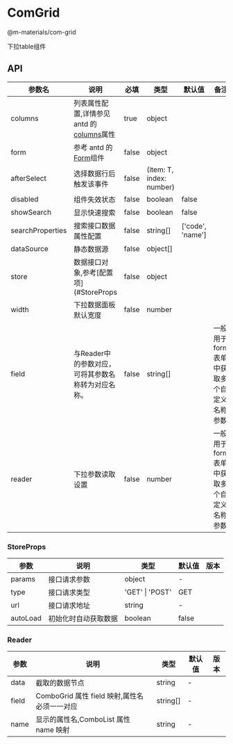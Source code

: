 # ComGrid

@m-materials/com-grid

下拉table组件

## API

| 参数名     | 说明                                                                                 | 必填 | 类型   | 默认值 | 备注 |
| --------- | ------------------------------------------------------------------------------------| ---- | ----- | ------ | ---- |
| columns   |列表属性配置,详情参见 antd 的[columns](https://ant.design/components/table-cn/#Column)属性| true | object|        |      |
| form      |参考 antd 的[Form](<https://ant.design/components/form-cn/#Form.create(options)>)组件  | false | object|        |      |
| afterSelect|选择数据行后触发该事件                                                  | false| (item: T, index: number)  |      |      |
| disabled    |组件失效状态                                                                         | false  | boolean |  false|      |
| showSearch  |显示快速搜索                                                                         | false  | boolean |  false|      |
| searchProperties|搜索接口数据属性配置                                                 | false  | string\[] | \['code', 'name'] |      |
| dataSource  |静态数据源                                                                         | false  | object\[] |       |      |
| store  | 数据接口对象,参考[配置项](#StoreProps                                                     | false  | object |       |      |
| width  | 下拉数据面板默认宽度                                                                      | false  | number |       |      |
| field  | 与Reader中的参数对应，可将其参数名称转为对应名称。                              | false | string[] |      | 一般用于form表单中获取多个自定义名称参数|
| reader | 下拉参数读取设置                                                              | false  | number |      | 一般用于form表单中获取多个自定义名称参数|

### StoreProps

| 参数     | 说明                 | 类型            | 默认值 | 版本 |
| -------- | -------------------- | --------------- | ------ | ---- |
| params   | 接口请求参数         | object          | -      |      |
| type     | 接口请求类型         | 'GET' \| 'POST' | GET    |      |
| url      | 接口请求地址         | string          | -      |      |
| autoLoad | 初始化时自动获取数据 | boolean         | false  |      |

### Reader

| 参数  | 说明                                         | 类型      | 默认值 | 版本 |
| ----- | -------------------------------------------- | --------- | ------ | ---- |
| data  | 截取的数据节点                               | string    | -      |      |
| field | ComboGrid 属性 field 映射,属性名必须一一对应 | string\[] | -      |      |
| name  | 显示的属性名,ComboList 属性 name 映射        | string    | -      |      |
